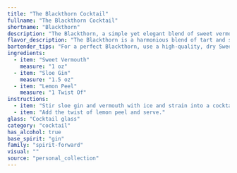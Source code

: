 ```yaml
---
title: "The Blackthorn Cocktail"
fullname: "The Blackthorn Cocktail"
shortname: "Blackthorn"
description: "The Blackthorn, a simple yet elegant blend of sweet vermouth, sloe gin, and lemon peel, belongs to the classic *Old Fashioned* family. Its origin remains shrouded in mystery, but its bold, bittersweet character likely emerged from the rich history of British cocktail culture. "
flavor_description: "The Blackthorn is a harmonious blend of tart and sweet. The sweet vermouth provides a rich, herbal backbone, while the sloe gin brings a deep, plummy sweetness with a subtle hint of bitterness. The lemon peel adds a refreshing, citrusy zing that balances the richness, creating a complex and intriguing flavor profile that is both sophisticated and approachable. "
bartender_tips: "For a perfect Blackthorn, use a high-quality, dry Sweet Vermouth for balance.  Chill both the vermouth and sloe gin before mixing.  Ensure the lemon peel is zested, not muddled, to avoid bitterness.  Use a good quality sloe gin, as its flavor is key.  Stir, don't shake, to keep the cocktail elegant and maintain the vermouth's aromatic complexity. "
ingredients:
  - item: "Sweet Vermouth"
    measure: "1 oz"
  - item: "Sloe Gin"
    measure: "1.5 oz"
  - item: "Lemon Peel"
    measure: "1 Twist Of"
instructions:
  - item: "Stir sloe gin and vermouth with ice and strain into a cocktail glass."
  - item: "Add the twist of lemon peel and serve."
glass: "Cocktail glass"
category: "cocktail"
has_alcohol: true
base_spirit: "gin"
family: "spirit-forward"
visual: ""
source: "personal_collection"
---
```


